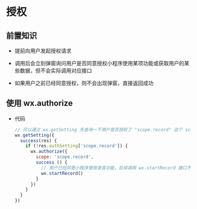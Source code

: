 # 授权

## 前置知识

  - 提前向用户发起授权请求

  - 调用后会立刻弹窗询问用户是否同意授权小程序使用某项功能或获取用户的某些数据，但不会实际调用对应接口

  - 如果用户之前已经同意授权，则不会出现弹窗，直接返回成功

## 使用 wx.authorize

  - 代码

    ```javascript
    // 可以通过 wx.getSetting 先查询一下用户是否授权了 "scope.record" 这个 scope
    wx.getSetting({
      success(res) {
        if (!res.authSetting['scope.record']) {
          wx.authorize({
            scope: 'scope.record',
            success () {
              // 用户已经同意小程序使用录音功能，后续调用 wx.startRecord 接口不会弹窗询问
              wx.startRecord()
            }
          })
        }
      }
    })
    ```
